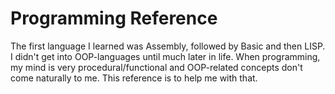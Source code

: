 # Programming Reference
The first language I learned was Assembly, followed by Basic and then LISP. I didn't get into OOP-languages until much later in life. When programming, my mind is very procedural/functional and OOP-related concepts don't come naturally to me. This reference is to help me with that.
